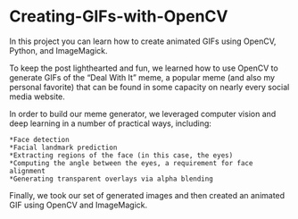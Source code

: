 # Creating-GIFs-with-OpenCV
In this project you can learn how to create animated GIFs using OpenCV, Python, and ImageMagick.

To keep the post lighthearted and fun, we learned how to use OpenCV to generate GIFs of the “Deal With It” meme, a popular meme (and also my personal favorite) that can be found in some capacity on nearly every social media website.

In order to build our meme generator, we leveraged computer vision and deep learning in a number of practical ways, including:

    *Face detection
    *Facial landmark prediction
    *Extracting regions of the face (in this case, the eyes)
    *Computing the angle between the eyes, a requirement for face alignment
    *Generating transparent overlays via alpha blending

Finally, we took our set of generated images and then created an animated GIF using OpenCV and ImageMagick.
